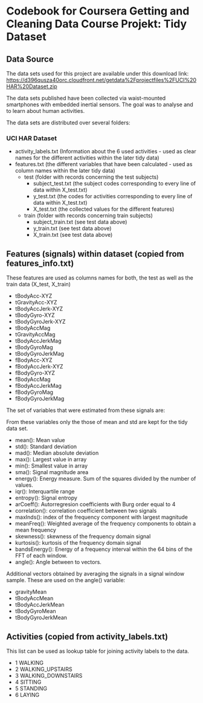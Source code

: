 # Codebook for Coursera Getting and Cleaning Data Course Projekt: Tidy Dataset

## Data Source

The data sets used for this project are available under this download link: 
https://d396qusza40orc.cloudfront.net/getdata%2Fprojectfiles%2FUCI%20HAR%20Dataset.zip

The data sets published have been collected via waist-mounted smartphones with embedded inertial sensors. 
The goal was to analyse and to learn about human activities.

The data sets are distributed over several folders:

### UCI HAR Dataset
  * activity_labels.txt (Information about the 6 used activities - used as clear names for the different activities within the later tidy data)
  * features.txt (the different variables that have been calculated - used as column names within the later tidy data)
    * test (folder with records concerning the test subjects)
      * subject_test.txt (the subject codes corresponding to every line of data within X_test.txt)
      * y_test.txt (the codes for activities corresponding to every line of data within X_test.txt)
      * X_test.txt (the collected values for the different features)
    * train (folder with records concerning train subjects)
      * subject_train.txt (see test data above)
      * y_train.txt (see test data above)
      * X_train.txt (see test data above)
   
## Features (signals) within dataset (copied from features_info.txt)
   
These features are used as columns names for both, the test as well as the train data (X_test, X_train) 
   
* tBodyAcc-XYZ
* tGravityAcc-XYZ
* tBodyAccJerk-XYZ
* tBodyGyro-XYZ
* tBodyGyroJerk-XYZ
* tBodyAccMag
* tGravityAccMag
* tBodyAccJerkMag
* tBodyGyroMag
* tBodyGyroJerkMag
* fBodyAcc-XYZ
* fBodyAccJerk-XYZ
* fBodyGyro-XYZ
* fBodyAccMag
* fBodyAccJerkMag
* fBodyGyroMag
* fBodyGyroJerkMag

The set of variables that were estimated from these signals are: 

From these variables only the those of mean and std are kept for the tidy data set.

* mean(): Mean value
* std(): Standard deviation
* mad(): Median absolute deviation 
* max(): Largest value in array
* min(): Smallest value in array
* sma(): Signal magnitude area
* energy(): Energy measure. Sum of the squares divided by the number of values. 
* iqr(): Interquartile range 
* entropy(): Signal entropy
* arCoeff(): Autorregresion coefficients with Burg order equal to 4
* correlation(): correlation coefficient between two signals
* maxInds(): index of the frequency component with largest magnitude
* meanFreq(): Weighted average of the frequency components to obtain a mean frequency
* skewness(): skewness of the frequency domain signal 
* kurtosis(): kurtosis of the frequency domain signal 
* bandsEnergy(): Energy of a frequency interval within the 64 bins of the FFT of each window.
* angle(): Angle between to vectors.

Additional vectors obtained by averaging the signals in a signal window sample. These are used on the angle() variable:

* gravityMean
* tBodyAccMean
* tBodyAccJerkMean
* tBodyGyroMean
* tBodyGyroJerkMean

## Activities (copied from activity_labels.txt)

This list can be used as lookup table for joining activity labels to the data.

* 1 WALKING
* 2 WALKING_UPSTAIRS
* 3 WALKING_DOWNSTAIRS
* 4 SITTING
* 5 STANDING
* 6 LAYING

